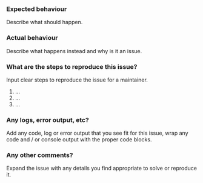 ### Expected behaviour

Describe what should happen.

### Actual behaviour

Describe what happens instead and why is it an issue.

### What are the steps to reproduce this issue?

Input clear steps to reproduce the issue for a maintainer.

1. ...
1. ...
1. ...

### Any logs, error output, etc?

Add any code, log or error output that you see fit for this issue, wrap any code
and / or console output with the proper code blocks.

### Any other comments?

Expand the issue with any details you find appropriate to solve or reproduce it.
